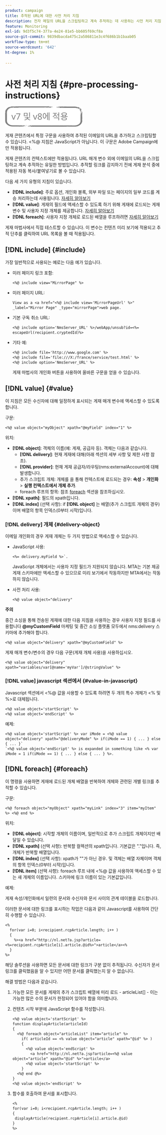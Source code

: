 ```yaml
---
product: campaign
title: 추적된 URL에 대한 사전 처리 지침
description: 전자 메일의 URL을 스크립팅하고 계속 추적하는 데 사용하는 사전 처리 지침에 대해 자세히 알아보십시오
feature: Monitoring
exl-id: 9d3f5c74-377a-4e24-81e5-bb605f69cf8a
source-git-commit: 9839dbacda475c2a586811e3c4f686b1b1baab05
workflow-type: tm+mt
source-wordcount: '642'
ht-degree: 1%

---
```


# 사전 처리 지침 {#pre-processing-instructions}

![](../../assets/common.svg)

게재 콘텐츠에서 특정 구문을 사용하여 추적된 이메일의 URL을 추가하고 스크립팅할 수 있습니다. &lt;%@ 지침은 JavaScript가 아닙니다. 이 구문은 Adobe Campaign에만 적용됩니다.

게재 콘텐츠의 컨텍스트에만 적용됩니다. URL 매개 변수 외에 이메일의 URL을 스크립팅하고 계속 추적하는 유일한 방법입니다. 추적할 링크를 감지하기 전에 게재 분석 중에 적용된 자동 복사/붙여넣기로 볼 수 있습니다.

다음 세 가지 유형의 지침이 있습니다.

* **[!DNL include]**: 주로 옵션, 개인화 블록, 외부 파일 또는 페이지의 일부 코드를 계승 처리하는데 사용됩니다. [자세히 알아보기](#include)
* **[!DNL value]**: 게재의 필드에 액세스할 수 있도록 하기 위해 게재에 로드되는 게재 변수 및 사용자 지정 개체를 제공합니다. [자세히 알아보기](#value)
* **[!DNL foreach]**: 사용자 지정 개체로 로드된 배열을 루프하려면 [자세히 알아보기](#foreach)

게재 마법사에서 직접 테스트할 수 있습니다. 이 변수는 컨텐츠 미리 보기에 적용되고 추적 단추를 클릭하여 URL 목록을 볼 때 적용됩니다.

## [!DNL include] {#include}

가장 일반적으로 사용되는 예로는 다음 예가 있습니다.

* 미러 페이지 링크 포함:

   ```
   <%@ include view="MirrorPage" %>  
   ```

* 미러 페이지 URL:

   ```
   View as a <a href="<%@ include view='MirrorPageUrl' %>" _label="Mirror Page" _type="mirrorPage">web page.
   ```

* 기본 구독 취소 URL:

   ```
   <%@ include option='NmsServer_URL' %>/webApp/unsub?id=<%= escapeUrl(recipient.cryptedId)%>
   ```

* 기타 예:

   ```
   <%@ include file='http://www.google.com' %>
   <%@ include file='file:///X:/france/service/test.html' %>
   <%@ include option='NmsServer_URL' %>
   ```

   게재 마법사의 개인화 버튼을 사용하여 올바른 구문을 얻을 수 있습니다.

## [!DNL value] {#value}

이 지침은 모든 수신자에 대해 일정하게 표시되는 게재 매개 변수에 액세스할 수 있도록 합니다.

구문:

```
<%@ value object="myObject" xpath="@myField" index="1" %>
```

위치:

* **[!DNL object]**: 객체의 이름(예: 게재, 공급자 등).
객체는 다음과 같습니다.
   * **[!DNL delivery]**: 현재 게재에 대해(아래 섹션의 세부 사항 및 제한 사항 참조).
   * **[!DNL provider]**: 현재 게재 공급자/라우팅(nms:externalAccount)에 대해 발생합니다.
   * 추가 스크립트 개체: 개체를 을 통해 컨텍스트에 로드되는 경우: **속성** > **개인화** > **실행 컨텍스트에서 개체 추가**.
   * foreach 루프의 항목: 참조 [foreach](#foreach) 섹션을 참조하십시오.
* **[!DNL xpath]**: 필드의 xpath입니다.
* **[!DNL index]** (선택 사항): if **[!DNL object]** 는 배열(추가 스크립트 개체의 경우)이며 배열의 항목 인덱스(0부터 시작)입니다.

### [!DNL delivery] 개체 {#delivery-object}

이메일 개인화의 경우 게재 개체는 두 가지 방법으로 액세스할 수 있습니다.

* JavaScript 사용:

   ```
   <%= delivery.myField %>`.
   ```

   JavaScript 개체에서는 사용자 지정 필드가 지원되지 않습니다. MTA는 기본 제공 게재 스키마에만 액세스할 수 있으므로 미리 보기에서 작동하지만 MTA에서는 작동하지 않습니다.

* 사전 처리 사용:

   ```
   <%@ value object="delivery"
   ```


**주의**

중간 소싱을 통해 전송된 게재에 대한 다음 지침을 사용하는 경우 사용자 지정 필드를 사용합니다 **@myCustomField** 마케팅 및 중간 소싱 플랫폼 모두에서 nms:delivery 스키마에 추가해야 합니다.

```
<%@ value object="delivery" xpath="@myCustomField" %>
```

게재 매개 변수/변수의 경우 다음 구문(게재 개체 사용)을 사용하십시오.

```
<%@ value object="delivery" xpath="variables/var[@name='myVar']/@stringValue" %>
```

### [!DNL value] javascript 섹션에서 {#value-in-javascript}

Javascript 섹션에서 &lt;%@ 값을 사용할 수 있도록 하려면 두 개의 특수 개체가 &lt;% 및 %>로 대체됩니다.

```
<%@ value object='startScript' %>
<%@ value object='endScript' %>
```

예제:

```
<%@ value object='startScript' %> var iMode = <%@ value object="delivery" xpath="@deliveryMode" %> if(iMode == 1) { ... } else { ... }`
`<%@ value object='endScript' %> is expanded in something like <% var iMode = 1 if(iMode == 1) { ... } else { ... } %>.
```

## [!DNL foreach] {#foreach}

이 명령을 사용하면 게재에 로드된 개체 배열을 반복하여 개체와 관련된 개별 링크를 추적할 수 있습니다.

구문:

```
<%@ foreach object="myObject" xpath="myLink" index="3" item="myItem" %> <%@ end %>
```

위치:

* **[!DNL object]**: 시작할 개체의 이름이며, 일반적으로 추가 스크립트 개체이지만 배달일 수 있습니다.
* **[!DNL xpath]** (선택 사항): 반복할 컬렉션의 xpath입니다. 기본값은 &quot;.&quot;입니다. 즉, 개체가 반복할 배열입니다.
* **[!DNL index]** (선택 사항): xpath가 &quot;&quot;가 아닌 경우. 및 객체는 배열 자체이며 객체의 항목 인덱스(0부터 시작)입니다.
* **[!DNL item]** (선택 사항): foreach 루프 내에 &lt;%@ 값을 사용하여 액세스할 수 있는 새 개체의 이름입니다. 스키마에 링크 이름이 있는 기본값입니다.

예제:

게재 속성/개인화에서 일련의 문서와 수신자와 문서 사이의 관계 테이블을 로드합니다.

이러한 문서에 대한 링크를 표시하는 작업은 다음과 같이 Javascript를 사용하여 간단히 수행할 수 있습니다.

```
<%
  for(var i=0; i<recipient.rcpArticle.length; i++ )
  {
    %><a href="http://nl.net?a.jsp?article=<%=recipient.rcpArticle[i].article.@id%>">article</a><%
  }
%>
```

해당 솔루션을 사용하면 모든 문서에 대한 링크가 구분 없이 추적됩니다. 수신자가 문서 링크를 클릭했음을 알 수 있지만 어떤 문서를 클릭했는지 알 수 없습니다.

해결 방법은 다음과 같습니다.

1. 가능한 모든 문서를 게재의 추가 스크립트 배열에 미리 로드 - articleList[] - 이는 가능한 많은 수의 문서가 한정되어 있어야 함을 의미합니다.
1. 컨텐츠 시작 부분에 JavaScript 함수를 작성합니다.

   ```
   <%@ value object='startScript' %>
   function displayArticle(articleId)
   {
     <%@ foreach object="articleList" item="article" %>
       if( articleId == <% value object="article" xpath="@id" %> ) 
       {
         <%@ value object='endScript' %>
           <a href="http://nl.net?a.jsp?article=<%@ value object="article" xpath="@id" %>">article</a>
         <%@ value object='startScript' %>
       } 
     <%@ end @%>
   }
   <%@ value object='endScript' %>
   ```

1. 함수를 호출하여 문서를 표시합니다.

   ```
   <%
   for(var i=0; i<recipient.rcpArticle.length; i++ )
   {
    displayArticle(recipient.rcpArticle[i].article.@id)
   }
   %>
   ```
